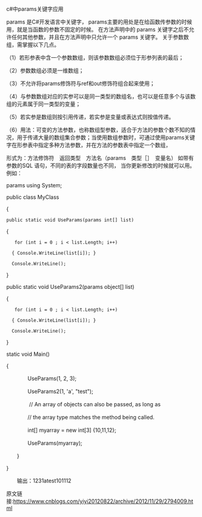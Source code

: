 c#中params关键字应用

params 是C#开发语言中关键字， params主要的用处是在给函数传参数的时候用，就是当函数的参数不固定的时候。 在方法声明中的 params 关键字之后不允许任何其他参数，并且在方法声明中只允许一个 params 关键字。 关于参数数组，需掌握以下几点。 　　

（1）若形参表中含一个参数数组，则该参数数组必须位于形参列表的最后； 　　

（2）参数数组必须是一维数组； 　　

（3）不允许将params修饰符与ref和out修饰符组合起来使用； 　　

（4）与参数数组对应的实参可以是同一类型的数组名，也可以是任意多个与该数组的元素属于同一类型的变量； 　　

（5）若实参是数组则按引用传递，若实参是变量或表达式则按值传递。 　　

（6）用法：可变的方法参数，也称数组型参数，适合于方法的参数个数不知的情况，用于传递大量的数组集合参数；当使用数组参数时，可通过使用params关键字在形参表中指定多种方法参数，并在方法的参数表中指定一个数组，

形式为：方法修饰符　返回类型　方法名（params　类型［］　变量名）
如带有参数的SQL 语句，不同的表的字段数量也不同， 当你更新修改的时候就可以用。例如：

params using System;

public class MyClass

{

    public static void UseParams(params int[] list)

   {

       for (int i = 0 ; i < list.Length; i++)

      { Console.WriteLine(list[i]); }

      Console.WriteLine();

   }

   public static void UseParams2(params object[] list)

   {

       for (int i = 0 ; i < list.Length; i++)

      { Console.WriteLine(list[i]); }

      Console.WriteLine();

   }

   static void Main()

   {

　　　　UseParams(1, 2, 3);

　　　　UseParams2(1, 'a', "test");

　　　　 // An array of objects can also be passed, as long as

　　　　// the array type matches the method being called.

　　　　int[] myarray = new int[3] {10,11,12};

　　　　UseParams(myarray);

　　}

}

　　输出：1231atest101112

原文链接:https://www.cnblogs.com/yiyi20120822/archive/2012/11/29/2794009.html
